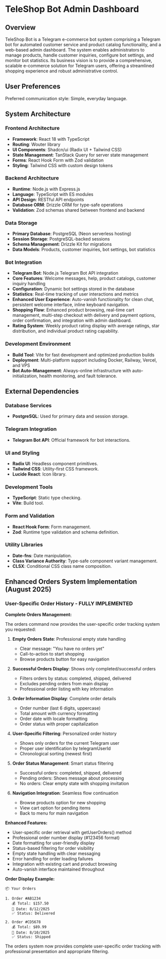# TeleShop Bot Admin Dashboard

## Overview

TeleShop Bot is a Telegram e-commerce bot system comprising a Telegram bot for automated customer service and product catalog functionality, and a web-based admin dashboard. The system enables administrators to manage products, handle customer inquiries, configure bot settings, and monitor bot statistics. Its business vision is to provide a comprehensive, scalable e-commerce solution for Telegram users, offering a streamlined shopping experience and robust administrative control.

## User Preferences

Preferred communication style: Simple, everyday language.

## System Architecture

### Frontend Architecture
- **Framework**: React 18 with TypeScript
- **Routing**: Wouter library
- **UI Components**: Shadcn/ui (Radix UI + Tailwind CSS)
- **State Management**: TanStack Query for server state management
- **Forms**: React Hook Form with Zod validation
- **Styling**: Tailwind CSS with custom design tokens

### Backend Architecture
- **Runtime**: Node.js with Express.js
- **Language**: TypeScript with ES modules
- **API Design**: RESTful API endpoints
- **Database ORM**: Drizzle ORM for type-safe operations
- **Validation**: Zod schemas shared between frontend and backend

### Data Storage
- **Primary Database**: PostgreSQL (Neon serverless hosting)
- **Session Storage**: PostgreSQL-backed sessions
- **Schema Management**: Drizzle Kit for migrations
- **Data Models**: Products, customer inquiries, bot settings, bot statistics

### Bot Integration
- **Telegram Bot**: Node.js Telegram Bot API integration
- **Core Features**: Welcome messages, help, product catalogs, customer inquiry handling
- **Configuration**: Dynamic bot settings stored in the database
- **Statistics**: Real-time tracking of user interactions and metrics
- **Enhanced User Experience**: Auto-vanish functionality for clean chat, persistent welcome interface, inline keyboard navigation.
- **Shopping Flow**: Enhanced product browsing, real-time cart management, multi-step checkout with delivery and payment options, order confirmation, and integration with admin dashboard.
- **Rating System**: Weekly product rating display with average ratings, star distribution, and individual product rating capability.

### Development Environment
- **Build Tool**: Vite for fast development and optimized production builds
- **Deployment**: Multi-platform support including Docker, Railway, Vercel, and VPS
- **Bot Auto-Management**: Always-online infrastructure with auto-initialization, health monitoring, and fault tolerance.

## External Dependencies

### Database Services
- **PostgreSQL**: Used for primary data and session storage.

### Telegram Integration
- **Telegram Bot API**: Official framework for bot interactions.

### UI and Styling
- **Radix UI**: Headless component primitives.
- **Tailwind CSS**: Utility-first CSS framework.
- **Lucide React**: Icon library.

### Development Tools
- **TypeScript**: Static type checking.
- **Vite**: Build tool.

### Form and Validation
- **React Hook Form**: Form management.
- **Zod**: Runtime type validation and schema definition.

### Utility Libraries
- **Date-fns**: Date manipulation.
- **Class Variance Authority**: Type-safe component variant management.
- **CLSX**: Conditional CSS class name composition.

## Enhanced Orders System Implementation (August 2025)

### User-Specific Order History - FULLY IMPLEMENTED

**Complete Orders Management:**

The orders command now provides the user-specific order tracking system you requested:

1. **Empty Orders State**: Professional empty state handling
   - Clear message: "You have no orders yet"
   - Call-to-action to start shopping
   - Browse products button for easy navigation

2. **Successful Orders Display**: Shows only completed/successful orders
   - Filters orders by status: completed, shipped, delivered
   - Excludes pending orders from main display
   - Professional order listing with key information

3. **Order Information Display**: Complete order details
   - Order number (last 6 digits, uppercase)
   - Total amount with currency formatting
   - Order date with locale formatting
   - Order status with proper capitalization

4. **User-Specific Filtering**: Personalized order history
   - Shows only orders for the current Telegram user
   - Proper user identification by telegramUserId
   - Chronological sorting (newest first)

5. **Order Status Management**: Smart status filtering
   - Successful orders: completed, shipped, delivered
   - Pending orders: Shows message about processing
   - No orders: Clear empty state with shopping invitation

6. **Navigation Integration**: Seamless flow continuation
   - Browse products option for new shopping
   - View cart option for pending items
   - Back to menu for main navigation

**Enhanced Features:**
- User-specific order retrieval with getUserOrders() method
- Professional order number display (#123456 format)
- Date formatting for user-friendly display
- Status-based filtering for order visibility
- Empty state handling with clear messaging
- Error handling for order loading failures
- Integration with existing cart and product browsing
- Auto-vanish interface maintained throughout

**Order Display Example:**
```
📦 Your Orders

1. Order #AB1234
   💰 Total: $157.50
   📅 Date: 8/12/2025
   ✅ Status: Delivered

2. Order #CD5678
   💰 Total: $89.99
   📅 Date: 8/10/2025
   ✅ Status: Shipped
```

The orders system now provides complete user-specific order tracking with professional presentation and appropriate filtering.